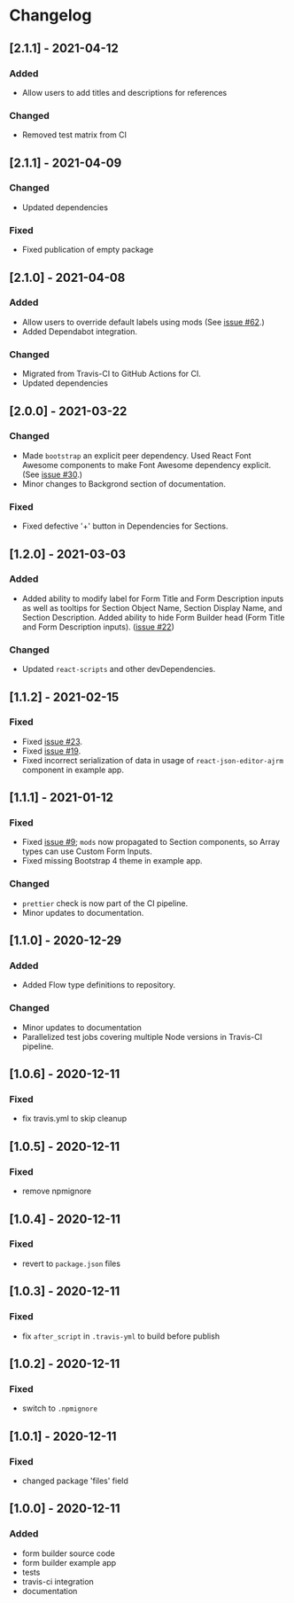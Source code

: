# Changelog

## [2.1.1] - 2021-04-12

### Added

- Allow users to add titles and descriptions for references

### Changed

- Removed test matrix from CI

## [2.1.1] - 2021-04-09

### Changed

- Updated dependencies

### Fixed

- Fixed publication of empty package

## [2.1.0] - 2021-04-08

### Added

- Allow users to override default labels using mods (See [issue #62](https://github.com/ginkgobioworks/react-json-schema-form-builder/issues/62).)
- Added Dependabot integration.

### Changed

- Migrated from Travis-CI to GitHub Actions for CI.
- Updated dependencies

## [2.0.0] - 2021-03-22

### Changed

- Made `bootstrap` an explicit peer dependency. Used React Font Awesome components to make Font Awesome dependency explicit. (See [issue #30](https://github.com/ginkgobioworks/react-json-schema-form-builder/issues/30).)
- Minor changes to Backgrond section of documentation.

### Fixed

- Fixed defective '+' button in Dependencies for Sections.

## [1.2.0] - 2021-03-03

### Added

- Added ability to modify label for Form Title and Form Description inputs as well as tooltips for Section Object Name, Section Display Name, and Section Description. Added ability to hide Form Builder head (Form Title and Form Description inputs). ([issue #22](https://github.com/ginkgobioworks/react-json-schema-form-builder/issues/22))

### Changed

- Updated `react-scripts` and other devDependencies.

## [1.1.2] - 2021-02-15

### Fixed

- Fixed [issue #23](https://github.com/ginkgobioworks/react-json-schema-form-builder/issues/23).
- Fixed [issue #19](https://github.com/ginkgobioworks/react-json-schema-form-builder/issues/19).
- Fixed incorrect serialization of data in usage of `react-json-editor-ajrm` component in example app.

## [1.1.1] - 2021-01-12

### Fixed

- Fixed [issue #9](https://github.com/ginkgobioworks/react-json-schema-form-builder/issues/9); `mods` now propagated to Section components, so Array types can use Custom Form Inputs.
- Fixed missing Bootstrap 4 theme in example app.

### Changed

- `prettier` check is now part of the CI pipeline.
- Minor updates to documentation.

## [1.1.0] - 2020-12-29

### Added

- Added Flow type definitions to repository.

### Changed

- Minor updates to documentation
- Parallelized test jobs covering multiple Node versions in Travis-CI pipeline.

## [1.0.6] - 2020-12-11

### Fixed

- fix travis.yml to skip cleanup

## [1.0.5] - 2020-12-11

### Fixed

- remove npmignore

## [1.0.4] - 2020-12-11

### Fixed

- revert to `package.json` files

## [1.0.3] - 2020-12-11

### Fixed

- fix `after_script` in `.travis-yml` to build before publish

## [1.0.2] - 2020-12-11

### Fixed

- switch to `.npmignore`

## [1.0.1] - 2020-12-11

### Fixed

- changed package 'files' field

## [1.0.0] - 2020-12-11

### Added

- form builder source code
- form builder example app
- tests
- travis-ci integration
- documentation
